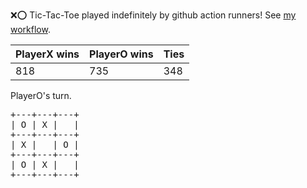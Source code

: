 :x::o: Tic-Tac-Toe played indefinitely by github action runners! See [my workflow](.github/workflows/play.yaml).

|PlayerX wins|PlayerO wins|Ties|
|-|-|-|
|818|735|348|

PlayerO's turn.

<pre>
+---+---+---+
| O | X |   |
+---+---+---+
| X |   | O |
+---+---+---+
| O | X |   |
+---+---+---+
</pre>